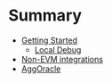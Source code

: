 # Summary

- [Getting Started](./getting_started.md)
    - [Local Debug](./local_debug.md)
- [Non-EVM integrations](./non_evm_integration.md)
- [AggOracle](./aggoracle.md)
